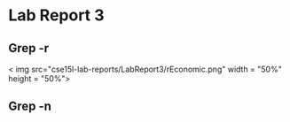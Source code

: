 # Lab Report 3

## Grep -r

< img src="cse15l-lab-reports/LabReport3/rEconomic.png" width = "50%" height = "50%">

## Grep -n
